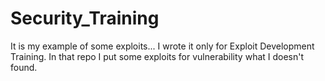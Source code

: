 # Security_Training

It is my example of some exploits... I wrote it only for Exploit Development Training.
In that repo I put some exploits for vulnerability what I doesn't found.
